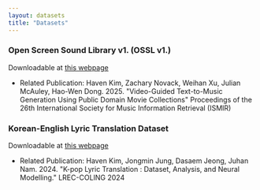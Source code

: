 ```yaml
---
layout: datasets
title: "Datasets"
---
```



### Open Screen Sound Library v1. (OSSL v1.)

Downloadable at [this webpage](./ossl_v1)

- Related Publication: Haven Kim, Zachary Novack, Weihan Xu, Julian McAuley, Hao-Wen Dong. 2025. "Video-Guided Text-to-Music Generation Using Public Domain Movie Collections" Proceedings of the 26th International Society for Music Information Retrieval (ISMIR)


### Korean-English Lyric Translation Dataset

Downloadable at [this webpage](./lt-dataset)

- Related Publication: Haven Kim, Jongmin Jung, Dasaem Jeong, Juhan Nam. 2024. "K-pop Lyric Translation : Dataset, Analysis, and Neural Modelling." LREC-COLING 2024

